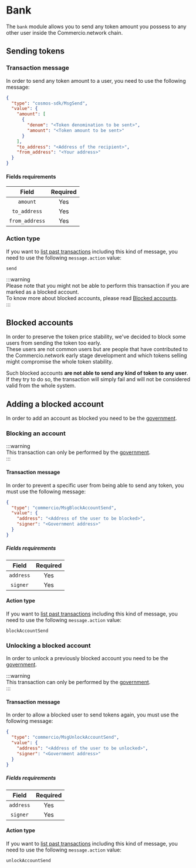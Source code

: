 # Bank
The `bank` module allows you to send any token amount you possess to any other user inside the Commercio.network chain. 


## Sending tokens

### Transaction message
In order to send any token amount to a user, you need to use the following message:

```json
{
  "type": "cosmos-sdk/MsgSend",
  "value": {
    "amount": [
      {
        "denom": "<Token denomination to be sent>",
        "amount": "<Token amount to be sent>"
      }
    ],
    "to_address": "<Address of the recipient>",
    "from_address": "<Your address>"
  }
}
```

#### Fields requirements
| Field | Required | 
| :---: | :------: | 
| `amount` | Yes |
| `to_address` | Yes |
| `from_address` | Yes |

### Action type
If you want to [list past transactions](../../../developers/listing-transactions.md) including this kind of message,
you need to use the following `message.action` value: 

```
send
```  

:::warning    
Please note that you might not be able to perform this transaction if you are marked as a blocked account.  
To know more about blocked accounts, please read [Blocked accounts](#blocked-accounts).  
:::


## Blocked accounts
In order to preserve the token price stability, we've decided to block some users from sending the token too early.  
These users are not common users but are people that have contributed to the Commercio.network early stage development 
and which tokens selling might compromise the whole token stability. 

Such blocked accounts **are not able to send any kind of token to any user**. 
If they try to do so, the transaction will simply fail and will not be considered valid from the whole system. 

## Adding a blocked account
In order to add an account as blocked you need to be the [government](../government/README.md).  


### Blocking an account 

:::warning  
This transaction can only be performed by the [government](../../government/README.md).  
:::

#### Transaction message
In order to prevent a specific user from being able to send any token, you must use the following message: 

```json
{
  "type": "commercio/MsgBlockAccountSend",
  "value": {
    "address": "<Address of the user to be blocked>",
    "signer": "<Government address>"
  }
}
```

##### Fields requirements
| Field | Required | 
| :---: | :------: | 
| `address` | Yes |
| `signer` | Yes |

#### Action type
If you want to [list past transactions](../../../developers/listing-transactions.md) including this kind of message,
you need to use the following `message.action` value: 

```
blockAccountSend
```  


### Unlocking a blocked account
In order to unlock a previously blocked account you need to be the [government](../government/README.md).  

:::warning  
This transaction can only be performed by the [government](../government/README.md).  
:::

#### Transaction message
In order to allow a blocked user to send tokens again, you must use the following message:

```json
{
  "type": "commercio/MsgUnlockAccountSend",
  "value": {
    "address": "<Address of the user to be unlocked>",
    "signer": "<Government address>"
  }
}
```

##### Fields requirements
| Field | Required | 
| :---: | :------: | 
| `address` | Yes |
| `signer` | Yes |

#### Action type
If you want to [list past transactions](../../../developers/listing-transactions.md) including this kind of message,
you need to use the following `message.action` value: 

```
unlockAccountSend
```  

